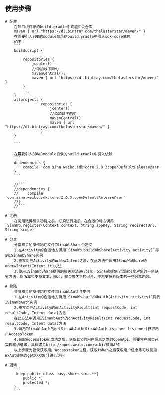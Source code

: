 
## 使用步骤
    # 配置
        在项目根目录的build.gradle中设置中央仓库
        maven { url "https://dl.bintray.com/thelasterstar/maven/" }
        在需要引入SDK的module目录的build.gradle中引入sdk-core依赖
        如下：
        ```
        buildscript {

            repositories {
                jcenter()
                //添加以下两句
                mavenCentral();
                maven { url "https://dl.bintray.com/thelasterstar/maven/" }
            }
            ...
        }
        allprojects {
                    repositories {
                        jcenter()
                        //添加以下两句
                        mavenCentral();
                        maven { url "https://dl.bintray.com/thelasterstar/maven/" }
                    }
        }

        ```

        在需要引入SDK的module目录的build.gradle中引入依赖
        ```
        dependencies {
            compile 'com.sina.weibo.sdk:core:2.0.3:openDefaultRelease@aar'
        }
        ```

        //```
        //dependencies {
        //    compile 'com.sina.weibo.sdk:core:2.0.3:openDefaultRelease@aar'
        //}
        //```

    # 注册
        在使用微博相关功能之前，必须进行注册，在合适的地方调用`SinaWb.register(Context context, String appKey, String redirectUrl, String scope)`

    # 分享
        分享相关的操作均在文件ISinaWbShare中定义
        1.在Activity的合适地方调用`SinaWb.buildWbShare(Activity activity)`得到ISinaWbShare实例
        2.重写对应Activity的onNewIntent方法，在此方法中调用ISinaWbShare的onNewIntent(Intent it)方法
        3.使用ISinaWbShare提供的相关方法进行分享，SinaWb提供了创建分享对象的一些缺省方法，新版本只支持文本，图片，网页等内容的组合，不再支持老版本的一些分享内容。

    # 登陆
        登陆相关的操作均在文件ISinaWbAuth中提供
        1.在Activity的合适地方调用`SinaWb.buildWbAuth(Activity activity)`得到ISinaWbAuth实例
        2.重写对应Activity的onActivityResult(int requestCode, int resultCode, Intent data)方法，
        在此方法中调用ISinaWbAuth的onActivityResult(int requestCode, int resultCode, Intent data)方法
        3.调用ISinaWbAuth的getSinaWbAuth(SinaWbAuthListener listener)获取用户AccessToken
        4.获取AccessToken成功之后，获取其它的用户信息之类的OpenApi，需要客户端自己实现网络请求，具体详见http://open.weibo.com/wiki/微博API
        以上步骤为登录获取用户accesstoken过程，获取token之后获取用户信息等可以使用WxAut提供的getXXXXUrl进行访问

    # 混淆
        ```
        -keep public class easy.share.sina.**{
            public *;
            protected *;
        }
        ```